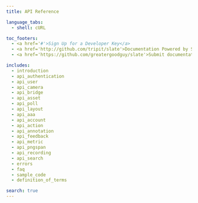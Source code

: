 ```yaml
---
title: API Reference

language_tabs:
  - shell: cURL

toc_footers:
  - <a href='#'>Sign Up for a Developer Key</a>
  - <a href='http://github.com/tripit/slate'>Documentation Powered by Slate</a>
  - <a href='https://github.com/greatergoodguy/slate'>Submit documentation issues here</a>

includes:
  - introduction
  - api_authentication
  - api_user
  - api_camera
  - api_bridge
  - api_asset
  - api_poll
  - api_layout
  - api_aaa
  - api_account
  - api_action
  - api_annotation
  - api_feedback
  - api_metric
  - api_pngspan
  - api_recording
  - api_search
  - errors
  - faq
  - sample_code
  - definition_of_terms

search: true
---
```


